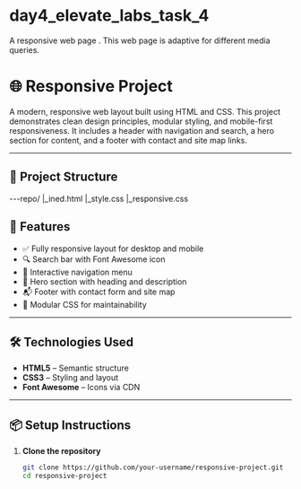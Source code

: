 # day4_elevate_labs_task_4
A responsive web page . This web page is adaptive for different media queries. 
# 🌐 Responsive Project

A modern, responsive web layout built using HTML and CSS. This project demonstrates clean design principles, modular styling, and mobile-first responsiveness. It includes a header with navigation and search, a hero section for content, and a footer with contact and site map links.

---

## 📁 Project Structure

---repo/
    |_ined.html
    |_style.css
    |_responsive.css

    
## 🚀 Features

- ✅ Fully responsive layout for desktop and mobile
- 🔍 Search bar with Font Awesome icon
- 📌 Interactive navigation menu
- 🦸 Hero section with heading and description
- 📬 Footer with contact form and site map
- 🎨 Modular CSS for maintainability

---

## 🛠️ Technologies Used

- **HTML5** – Semantic structure
- **CSS3** – Styling and layout
- **Font Awesome** – Icons via CDN

---

## 📦 Setup Instructions

1. **Clone the repository**
   ```bash
   git clone https://github.com/your-username/responsive-project.git
   cd responsive-project